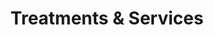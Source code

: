 ---
title: "Treatments & Services"
description: "Discover all therapy services"
translationKey: "treatments-index"
aliases: ["/en/services/"]
---